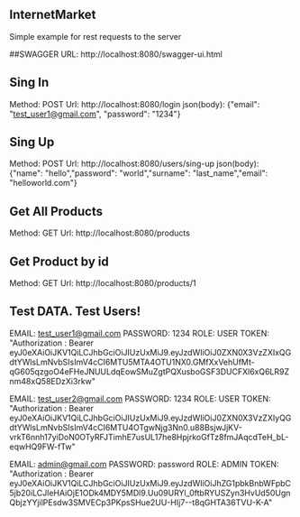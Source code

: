 ## InternetMarket


Simple example for rest requests to the server


##SWAGGER
URL: http://localhost:8080/swagger-ui.html

## Sing In
 Method: POST
 Url: http://localhost:8080/login
 json(body): {"email": "test_user1@gmail.com", "password": "1234"}

## Sing Up
 Method: POST
 Url: http://localhost:8080/users/sing-up
 json(body): {"name": "hello","password": "world","surname": "last_name","email": "helloworld.com"}

## Get All Products
 Method: GET
 Url: http://localhost:8080/products

## Get Product by id
 Method: GET
 Url: http://localhost:8080/products/1


## Test DATA. Test Users!

EMAIL: test_user1@gmail.com
PASSWORD: 1234
ROLE: USER
TOKEN: "Authorization : Bearer eyJ0eXAiOiJKV1QiLCJhbGciOiJIUzUxMiJ9.eyJzdWIiOiJ0ZXN0X3VzZXIxQGdtYWlsLmNvbSIsImV4cCI6MTU5MTA4OTU1NX0.GMfXxVehUfMt-qG605qzgoO4eFHeJNUULdqEowSMuZgtPQXusboGSF3DUCFXl6xQ6LR9Znm48xQ58EDzXi3rkw"

EMAIL: test_user2@gmail.com
PASSWORD: 1234
ROLE: USER
TOKEN: "Authorization : Bearer eyJ0eXAiOiJKV1QiLCJhbGciOiJIUzUxMiJ9.eyJzdWIiOiJ0ZXN0X3VzZXIyQGdtYWlsLmNvbSIsImV4cCI6MTU4OTgwNjg3Nn0.u88BsjwJjKV-vrkT6nnh17yiDoN0OTyRFJTimhE7usUL17he8HpjrkoGfTz8fmJAqcdTeH_bL-eqwHQ9FW-fTw"

EMAIL: admin@gmail.com
PASSWORD: password
ROLE: ADMIN
TOKEN: "Authorization : Bearer eyJ0eXAiOiJKV1QiLCJhbGciOiJIUzUxMiJ9.eyJzdWIiOiJhZG1pbkBnbWFpbC5jb20iLCJleHAiOjE1ODk4MDY5MDl9.Uu09URYl_0ftbRYUSZyn3HvUd50UgnQbjzYYjilPEsdw3SMVECp3PKpsSHue2UU-HIj7--t8qGHTA36TVU-K-A"


